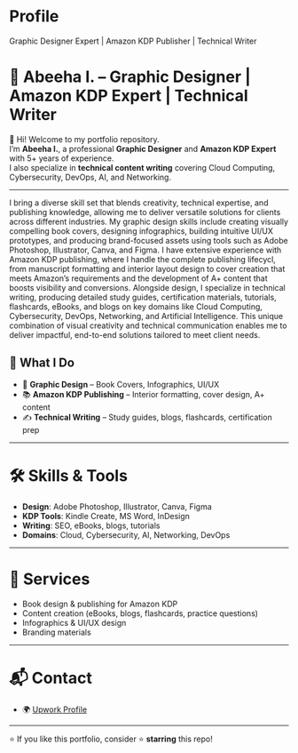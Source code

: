 # Profile
Graphic Designer Expert | Amazon KDP Publisher | Technical Writer
# 🌟 Abeeha I. – Graphic Designer | Amazon KDP Expert | Technical Writer

👋 Hi! Welcome to my portfolio repository.  
I’m **Abeeha I.**, a professional **Graphic Designer** and **Amazon KDP Expert** with 5+ years of experience.  
I also specialize in **technical content writing** covering Cloud Computing, Cybersecurity, DevOps, AI, and Networking.

---
I bring a diverse skill set that blends creativity, technical expertise, and publishing knowledge, allowing me to deliver versatile solutions for clients across different industries. My graphic design skills include creating visually compelling book covers, designing infographics, building intuitive UI/UX prototypes, and producing brand-focused assets using tools such as Adobe Photoshop, Illustrator, Canva, and Figma. I have extensive experience with Amazon KDP publishing, where I handle the complete publishing lifecycl, from manuscript formatting and interior layout design to cover creation that meets Amazon’s requirements and the development of A+ content that boosts visibility and conversions. Alongside design, I specialize in technical writing, producing detailed study guides, certification materials, tutorials, flashcards, eBooks, and blogs on key domains like Cloud Computing, Cybersecurity, DevOps, Networking, and Artificial Intelligence. This unique combination of visual creativity and technical communication enables me to deliver impactful, end-to-end solutions tailored to meet client needs.

## 🚀 What I Do
- 🎨 **Graphic Design** – Book Covers, Infographics, UI/UX
- 📚 **Amazon KDP Publishing** – Interior formatting, cover design, A+ content
- ✍️ **Technical Writing** – Study guides, blogs, flashcards, certification prep

---

# 🛠 Skills & Tools #
- **Design**: Adobe Photoshop, Illustrator, Canva, Figma
- **KDP Tools**: Kindle Create, MS Word, InDesign
- **Writing**: SEO, eBooks, blogs, tutorials
- **Domains**: Cloud, Cybersecurity, AI, Networking, DevOps

---

# 📌 Services #
- Book design & publishing for Amazon KDP
- Content creation (eBooks, blogs, flashcards, practice questions)
- Infographics & UI/UX design
- Branding materials

---

# 📬 Contact #
- 🌍 [Upwork Profile](https://www.upwork.com/freelancers/~0103b380d850eedbab)


---
⭐ If you like this portfolio, consider ⭐ **starring** this repo!
